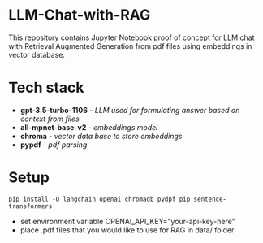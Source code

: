 # LLM-Chat-with-RAG

This repository contains Jupyter Notebook proof of concept for LLM chat with Retrieval Augmented Generation from pdf files using embeddings in vector database.

# Tech stack
- **gpt-3.5-turbo-1106** - *LLM used for formulating answer based on context from files*
- **all-mpnet-base-v2** - *embeddings model*
- **chroma** - *vector data base to store embeddings*
- **pypdf** - *pdf parsing*

# Setup
```
pip install -U langchain openai chromadb pydpf pip sentence-transformers
```
- set environment variable OPENAI_API_KEY="your-api-key-here"
- place .pdf files that you would like to use for RAG in data/ folder